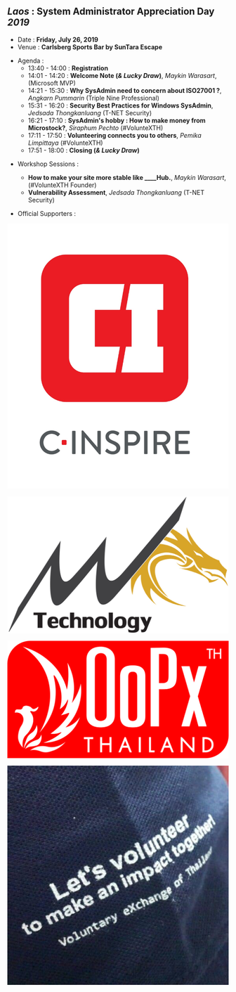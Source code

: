 ## ***Laos*** : System Administrator Appreciation Day ***2019***
+ Date : **Friday, July 26, 2019**
+ Venue : **Carlsberg Sports Bar by SunTara Escape**
- Agenda : 
  - 13:40 - 14:00 : **Registration**
  - 14:01 - 14:20 : **Welcome Note (*& Lucky Draw*)**, *Maykin Warasart*, (Microsoft MVP)
  - 14:21 - 15:30 : **Why SysAdmin need to concern about ISO27001 ?**, *Angkarn Pummarin* (Triple Nine Professional)
  - 15:31 - 16:20 : **Security Best Practices for Windows SysAdmin**, *Jedsada Thongkanluang* (T-NET Security)
  - 16:21 - 17:10 : **SysAdmin's hobby : How to make money from Microstock?**, *Siraphum Pechto* (#VolunteXTH)
  - 17:11 - 17:50 : **Volunteering connects you to others**, *Pemika Limpittaya* (#VolunteXTH)
  - 17:51 - 18:00 : **Closing (*& Lucky Draw*)**
 
 <a name="GitHubPages"></a>
- Workshop Sessions :
  - **How to make your site more stable like ____Hub.**, *Maykin Warasart*, (#VolunteXTH Founder)
  - **Vulnerability Assessment**, *Jedsada Thongkanluang* (T-NET Security)

- Official Supporters :

![](Supporters/C-Inspire.jpg "Thank you to our supporters")

![](Supporters/Mangkone.jpg "Thank you to our supporters")

![](Supporters/OoPx.png "Thank you to our supporters")

![](Supporters/VolunteXTH.jpg "Thank you to our supporters")
